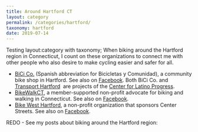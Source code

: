 ```yaml
---
title: Around Hartford CT
layout: category
permalink: /categories/hartford/
taxonomy: hartford
date: 2019-07-14
---
```

Testing layout:category with taxonomy; When biking around the Hartford region in Connecticut, I count on these organizations to connect me with other people who also desire to make cycling easier and safer for all.

  * [BiCi Co.](http://bicico.org/) (Spanish abbreviation for Bicicletas y Comunidad), a community bike shop in Hartford. See also on [Facebook](https://www.facebook.com/BiCiCoHartford/). Both BiCi Co. and [Transport Hartford](http://transporthartford.org/)  are projects of the [Center for Latino Progress](http://www.ctprf.org/).
  * [BikeWalkCT](http://www.bikewalkct.org/), a member-supported non-profit advocate for biking and walking in Connecticut. See also on [Facebook](https://www.facebook.com/bikewalkct?fref=ts).
  * [Bike West Hartford](http://www.bikewesthartford.org/), a non-profit organization that sponsors Center Streets. See also on [Facebook](https://www.facebook.com/groups/bikewesthartford/).

REDO - See my posts about biking around the Hartford region:
